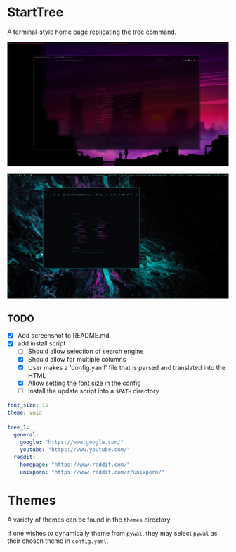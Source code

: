 # StartTree
A terminal-style home page replicating the tree command.

<p align="center">
  <img src="/images/StartTree.png", title="StartTree"/>
</p>

<p align="center">
  <img src="/images/void.png", title="void"/>
</p>

## TODO
- [x] Add screenshot to README.md
- [x] add install script
  - [ ] Should allow selection of search engine
  - [x] Should allow for multiple columns
  - [x] User makes a 'config.yaml' file that is parsed and translated into the HTML
  - [x] Allow setting the font size in the config
  - [ ] Install the update script into a `$PATH` directory

```yaml
font_size: 15
theme: void

tree_1:
  general:
    google: "https://www.google.com/"
    youtube: "https://www.youtube.com/"
  reddit:
    homepage: "https://www.reddit.com/"
    unixporn: "https://www.reddit.com/r/unixporn/"
```

# Themes

A variety of themes can be found in the `themes` directory. 

If one wishes to dynamically theme from `pywal`, they may select `pywal` as their chosen theme in `config.yaml`.
